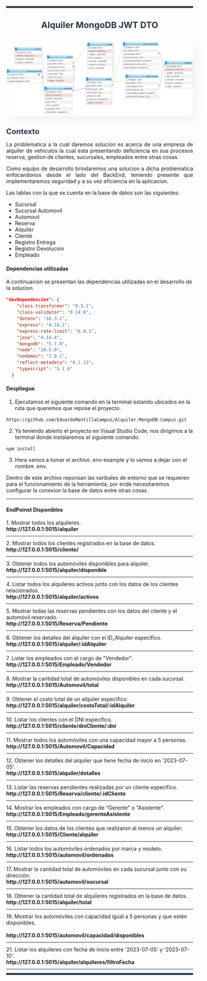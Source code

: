 <div style="height:5px; width:100%; background-color:#283747;padding:0; margin:0"></div>
<h1 style="font-size:23px;color:#283747; text-align:center">Alquiler MongoDB JWT DTO</h1>
<div style="margin: 30px 0; box-shadow: 10px 10px 20px #f2f2f2; border-radius:10px; cursor:pointer">
<img src="/resources/img/db_reference.jpeg"><br>
</div>
<h1 style="color:#283747; font-size:20px; margin:0">Contexto</h1>
<p style="text-align: justify">La problematica a la cual daremos solucion es acerca de una empresa de alquiler de vehiculos la cual esta presentando deficiencia en sus procesos reserva, gestion de clientes, sucursales, empleados entre otras cosas.</p>
<p style="text-align: justify">Como equipo de desarrollo brindaremos una solucion a dicha problematica enfocandonos desde el lado del BackEnd, teniendo presente que implementaremos seguridad y a su vez eficiencia en la aplicacion.</p>

<p>Las tablas con la que se cuenta en la base de datos son las siguientes:</p>

<ul>
    <li>Sucursal</li>
    <li>Sucursal Automovil</li>
    <li>Automovil</li>
    <li>Reserva</li>
    <li>Alquiler</li>
    <li>Cliente</li>
    <li>Registro Entrega</li>
    <li>Registro Devolucion</li>
    <li>Empleado</li>
</ul>
<h4>Dependencias utilizadas</h4>
<p>A continuacion se presentan las dependencias utilizadas en el desarrollo de la solucion.</p>

```Json
"devDependencies": {
    "class-transformer": "0.5.1",
    "class-validator": "0.14.0",
    "dotenv": "16.3.1",
    "express": "4.18.2",
    "express-rate-limit": "6.8.1",
    "jose": "4.14.4",
    "mongodb": "5.7.0",
    "node": "20.5.0",
    "nodemon": "3.0.1",
    "reflect-metadata": "0.1.13",
    "typescript": "5.1.6"
  }
```

<h4>Despliegue</h4>

1. Ejecutamos el siguiente comando en la terminal estando ubicados en la ruta que queremos que repose el proyecto.

```Js
https://github.com/EduardoMantillaCampus/Alquiler-MongoDB-Campus.git
```

2. Ya teniendo abierto el proyecto en Visual Studio Code, nos dirigimos a la terminal donde instalaremos el siguiente comando.

```Js
npm install
```
3. Hora vamos a tomar el archivo .env-example y lo vamos a dejar con el nombre .env.

<p>Dentro de este archivo reponsan las varibales de entorno que se requieren para el funcionamiento de la herramienta, por ende necesitaremos configurar la conexion la base de datos entre otras cosas. </p>
<hr style="height:1px; padding:0; margin:10px 0">

<h4>EndPoinst Disponibles</h4>
1. Mostrar todos los alquileres.
    <br>
   <b>http://127.0.0.1:5015/alquiler</b>
<hr style="height:1px; padding:; margin:10px 0">
2. Mostrar todos los clientes registrados en la base de datos. 
    <br>
    <b>http://127.0.0.1:5015/cliente/</b>
<hr style="height:1px; padding:0; margin:10px 0">
3. Obtener todos los automóviles disponibles para alquiler.
    <br>
    <b>http://127.0.0.1:5015/alquiler/disponible</b>
<hr style="height:1px; padding:0; margin:10px 0">
4. Listar todos los alquileres activos junto con los datos de los clientes relacionados.  
    <br>
    <b>http://127.0.0.1:5015/alquiler/activos</b>
<hr style="height:1px; padding:0; margin:10px 0">
5. Mostrar todas las reservas pendientes con los datos del cliente y el automóvil reservado. 
    <br>
    <b>http://127.0.0.1:5015/Reserva/Pendiente</b>
<hr style="height:1px; padding:0; margin:10px 0">
6. Obtener los detalles del alquiler con el ID_Alquiler específico. 
    <br>
    <b>http://127.0.0.1:5015/alquiler/:idAlquiler</b>
<hr style="height:1px; padding:0; margin:10px 0">
7. Listar los empleados con el cargo de "Vendedor". 
    <br>
    <b>http://127.0.0.1:5015/Empleado/Vendedor</b>
<hr style="height:1px; padding:0; margin:10px 0">
8. Mostrar la cantidad total de automóviles disponibles en cada sucursal. 
    <br>
    <b>http://127.0.0.1:5015/Automovil/total</b>
<hr style="height:1px; padding:0; margin:10px 0">
9. Obtener el costo total de un alquiler específico. 
    <br>
    <b>http://127.0.0.1:5015/alquiler/costoTotal/:idAlquiler</b>
<hr style="height:1px; padding:0; margin:10px 0">
10. Listar los clientes con el DNI específico. 
    <br>
    <b>http://127.0.0.1:5015/cliente/dniCliente/:dni</b>
<hr style="height:1px; padding:0; margin:10px 0">
11. Mostrar todos los automóviles con una capacidad mayor a 5 personas. 
    <br>
    <b>http://127.0.0.1:5015/Automovil/Capacidad</b>
<hr style="height:1px; padding:0; margin:10px 0">
12. Obtener los detalles del alquiler que tiene fecha de inicio en '2023-07-05'. 
    <br>
    <b>http://127.0.0.1:5015/alquiler/detalles</b>
<hr style="height:1px; padding:0; margin:10px 0">
13. Listar las reservas pendientes realizadas por un cliente específico. 
    <br>
    <b>http://127.0.0.1:5015/Reserva/cliente/:idCliente</b>
<hr style="height:1px; padding:0; margin:10px 0">
14. Mostrar los empleados con cargo de "Gerente" o "Asistente". 
    <br>
    <b>http://127.0.0.1:5015/Empleado/gerenteAsistente</b>
<hr style="height:1px; padding:0; margin:10px 0">
15. Obtener los datos de los clientes que realizaron al menos un 
alquiler. 
    <br>
    <b>http://127.0.0.1:5015/Cliente/alquiler</b>
<hr style="height:1px; padding:0; margin:10px 0">
16. Listar todos los automóviles ordenados por marca y modelo. 
    <br>
    <b>http://127.0.0.1:5015/automovil/ordenados</b>
<hr style="height:1px; padding:0; margin:10px 0">
17. Mostrar la cantidad total de automóviles en cada sucursal junto 
con su dirección. 
    <br>
    <b>http://127.0.0.1:5015/automovil/sucursal</b>
<hr style="height:1px; padding:0; margin:10px 0">
18. Obtener la cantidad total de alquileres registrados en la base de datos. 
    <br>
    <b>http://127.0.0.1:5015/alquiler/total</b>
<hr style="height:1px; padding:0; margin:10px 0">
19. Mostrar los automóviles con capacidad igual a 5 personas y que estén disponibles.<br> 
    <br>
    <b>http://127.0.0.1:5015/automovil/capacidad/disponibles</b>
<hr style="height:1px; padding:0; margin:10px 0">
21. Listar los alquileres con fecha de inicio entre '2023-07-05' y '2023-07-10'.
    <br>
    <b>http://127.0.0.1:5015/alquiler/alquileres/filtroFecha</b>
<hr style="height:1px; padding:0; margin:10px 0">

<div style="height:5px; width:100%; background-color:#283747;padding:0; margin:0"></div>
